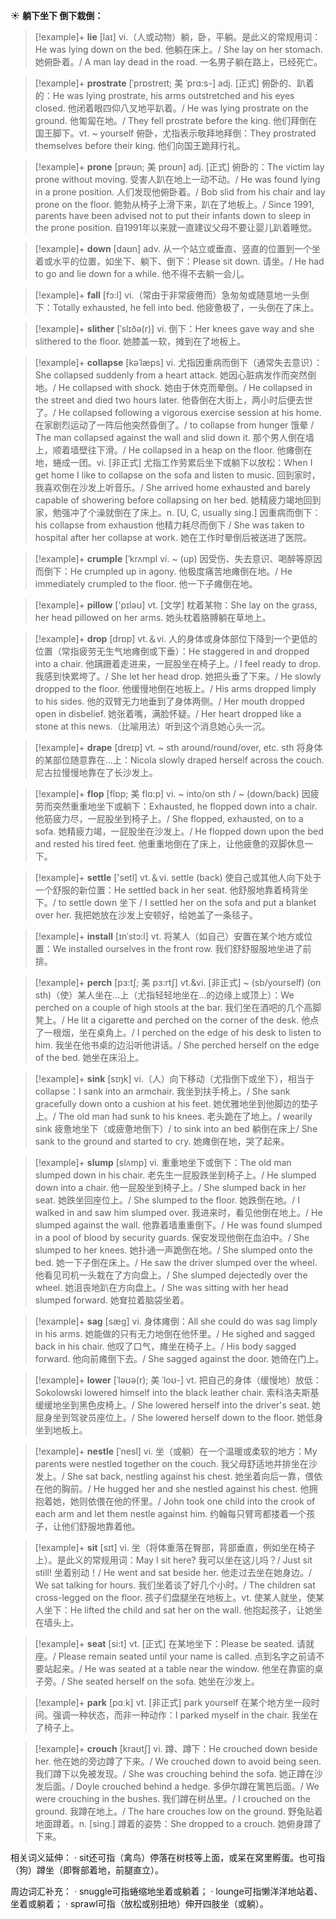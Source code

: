 ☀ <span class="category">**躺下坐下 倒下栽倒：**</span>
>[!example]+ <span class="vocabulary">**lie**</span> [laɪ] 
> <span class="definition">vi.（人或动物）躺，卧，平躺。是此义的常规用词：</span>He was lying down on the bed. 他躺在床上。/ She lay on her stomach. 她俯卧着。/ A man lay dead in the road. 一名男子躺在路上，已经死亡。
           
>[!example]+ <span class="vocabulary">**prostrate**</span> [ˈprɒstreɪt; 美 ˈprɑ:s-]
> <span class="definition">adj. [正式] 俯卧的、趴着的：</span>He was lying prostrate, his arms outstretched and his eyes closed. 他闭着眼四仰八叉地平趴着。/ He was lying prostrate on the ground. 他匍匐在地。/ They fell prostrate before the king. 他们拜倒在国王脚下。<span class="definition">vt. ~ yourself 俯卧，尤指表示敬拜地拜倒：</span>They prostrated themselves before their king. 他们向国王跪拜行礼。
           
>[!example]+ <span class="vocabulary">**prone**</span> [prəʊn; 美 proʊn]
> <span class="definition">adj. [正式] 俯卧的：</span>The victim lay prone without moving. 受害人趴在地上一动不动。/ He was found lying in a prone position. 人们发现他俯卧着。/ Bob slid from his chair and lay prone on the floor. 鲍勃从椅子上滑下来，趴在了地板上。/ Since 1991, parents have been advised not to put their infants down to sleep in the prone position. 自1991年以来就一直建议父母不要让婴儿趴着睡觉。

>[!example]+ <span class="vocabulary">**down**</span> [daʊn] 
> <span class="definition">adv. 从一个站立或垂直、竖直的位置到一个坐着或水平的位置，如坐下、躺下、倒下：</span>Please sit down. 请坐。/ He had to go and lie down for a while. 他不得不去躺一会儿。

>[!example]+ <span class="vocabulary">**fall**</span> [fɔ:l] 
> <span class="definition">vi.（常由于非常疲倦而）急匆匆或随意地一头倒下：</span>Totally exhausted, he fell into bed. 他疲惫极了，一头倒在了床上。
            
>[!example]+ <span class="vocabulary">**slither**</span> [ˈslɪðə(r)]
> <span class="definition">vi. 倒下：</span>Her knees gave way and she slithered to the floor. 她膝盖一软，摊到在了地板上。          

>[!example]+ <span class="vocabulary">**collapse**</span> [kəˈlæps]
> <span class="definition">vi. 尤指因重病而倒下（通常失去意识）：</span>She collapsed suddenly from a heart attack. 她因心脏病发作而突然倒地。/ He collapsed with shock. 她由于休克而晕倒。/ He collapsed in the street and died two hours later. 他昏倒在大街上，两小时后便去世了。/ He collapsed following a vigorous exercise session at his home. 在家剧烈运动了一阵后他突然昏倒了。/ to collapse from hunger 饿晕 / The man collapsed against the wall and slid down it. 那个男人倒在墙上，顺着墙壁往下滑。/ He collapsed in a heap on the floor. 他瘫倒在地，蜷成一团。<span class="definition">vi. [非正式] 尤指工作劳累后坐下或躺下以放松：</span>When I get home I like to collapse on the sofa and listen to music. 回到家时，我喜欢倒在沙发上听音乐。/ She arrived home exhausted and barely capable of showering before collapsing on her bed. 她精疲力竭地回到家，勉强冲了个澡就倒在了床上。<span class="definition">n. [U, C, usually sing.] 因重病而倒下：</span>his collapse from exhaustion 他精力耗尽而倒下 / She was taken to hospital after her collapse at work. 她在工作时晕倒后被送进了医院。
            
>[!example]+ <span class="vocabulary">**crumple**</span> [ˈkrʌmpl
> <span class="definition">vi. ~ (up) 因受伤、失去意识、喝醉等原因而倒下：</span>He crumpled up in agony. 他极度痛苦地瘫倒在地。/ He immediately crumpled to the floor. 他一下子瘫倒在地。

>[!example]+ <span class="vocabulary">**pillow**</span> ['pɪləʊ] 
> <span class="definition">vt. [文学] 枕着某物：</span>She lay on the grass, her head pillowed on her arms. 她头枕着胳膊躺在草地上。

>[!example]+ <span class="vocabulary">**drop**</span> [drɒp] 
> <span class="definition">vt.＆vi. 人的身体或身体部位下降到一个更低的位置（常指疲劳无生气地瘫倒或下垂）：</span>He staggered in and dropped into a chair. 他蹒跚着走进来，一屁股坐在椅子上。/ I feel ready to drop. 我感到快累垮了。/ She let her head drop. 她把头垂了下来。/ He slowly dropped to the floor. 他缓慢地倒在地板上。/ His arms dropped limply to his sides. 他的双臂无力地垂到了身体两侧。/ Her mouth dropped open in disbelief. 她张着嘴，满脸怀疑。/ Her heart dropped like a stone at this news.（比喻用法）听到这个消息她心头一沉。
           
>[!example]+ <span class="vocabulary">**drape**</span> [dreɪp]
> <span class="definition">vt. ~ sth around/round/over, etc. sth 将身体的某部位随意靠在…上：</span>Nicola slowly draped herself across the couch. 尼古拉慢慢地靠在了长沙发上。

>[!example]+ <span class="vocabulary">**flop**</span> [flɒp; 美 flɑ:p]
> <span class="definition">vi. ~ into/on sth / ~ (down/back) 因疲劳而突然重重地坐下或躺下：</span>Exhausted, he flopped down into a chair. 他筋疲力尽，一屁股坐到椅子上。/ She flopped, exhausted, on to a sofa. 她精疲力竭，一屁股坐在沙发上。/ He flopped down upon the bed and rested his tired feet. 他重重地倒在了床上，让他疲惫的双脚休息一下。

>[!example]+ <span class="vocabulary">**settle**</span> ['setl] 
> <span class="definition">vt.＆vi. settle (back) 使自己或其他人向下处于一个舒服的新位置：</span>He settled back in her seat. 他舒服地靠着椅背坐下。/ to settle down 坐下 / I settled her on the sofa and put a blanket over her. 我把她放在沙发上安顿好，给她盖了一条毯子。
                      
>[!example]+ <span class="vocabulary">**install**</span> [ɪnˈstɔ:l]
> <span class="definition">vt. 将某人（如自己）安置在某个地方或位置：</span>We installed ourselves in the front row. 我们舒舒服服地坐进了前排。

>[!example]+ <span class="vocabulary">**perch**</span> [pɜ:tʃ; 美 pɜ:rtʃ]
> <span class="definition">vt.&vi. [非正式] ~ (sb/yourself) (on sth)（使）某人坐在…上（尤指轻轻地坐在…的边缘上或顶上）：</span>We perched on a couple of high stools at the bar. 我们坐在酒吧的几个高脚凳上。/ He lit a cigarette and perched on the corner of the desk. 他点了一根烟，坐在桌角上。/ I perched on the edge of his desk to listen to him. 我坐在他书桌的边沿听他讲话。/ She perched herself on the edge of the bed. 她坐在床沿上。

>[!example]+ <span class="vocabulary">**sink**</span> [sɪŋk] 
> <span class="definition">vi.（人）向下移动（尤指倒下或坐下），相当于collapse：</span>I sank into an armchair. 我坐到扶手椅上。/ She sank gracefully down onto a cushion at his feet. 她优雅地坐到他脚边的垫子上。/ The old man had sunk to his knees. 老头跪在了地上。/ wearily sink 疲惫地坐下（或疲惫地倒下）/ to sink into an bed 躺倒在床上/ She sank to the ground and started to cry. 她瘫倒在地，哭了起来。
            
>[!example]+ <span class="vocabulary">**slump**</span> [slʌmp]
> <span class="definition">vi. 重重地坐下或倒下：</span>The old man slumped down in his chair. 老先生一屁股跌坐到椅子上。/ He slumped down into a chair. 他一屁股坐到椅子上。/ She slumped back in her seat. 她跌坐回座位上。/ She slumped to the floor. 她跌倒在地。/ I walked in and saw him slumped over. 我进来时，看见他倒在地上。/ He slumped against the wall. 他靠着墙重重倒下。/ He was found slumped in a pool of blood by security guards. 保安发现他倒在血泊中。/ She slumped to her knees. 她扑通一声跪倒在地。/ She slumped onto the bed. 她一下子倒在床上。/ He saw the driver slumped over the wheel. 他看见司机一头栽在了方向盘上。/ She slumped dejectedly over the wheel. 她沮丧地趴在方向盘上。/ She was sitting with her head slumped forward. 她耷拉着脑袋坐着。          

>[!example]+ <span class="vocabulary">**sag**</span> [sæg]
> <span class="definition">vi. 身体瘫倒：</span>All she could do was sag limply in his arms. 她能做的只有无力地倒在他怀里。/ He sighed and sagged back in his chair. 他叹了口气，瘫坐在椅子上。/ His body sagged forward. 他向前瘫倒下去。/ She sagged against the door. 她倚在门上。
           
>[!example]+ <span class="vocabulary">**lower**</span> [ˈləʊə(r); 美 ˈloʊ-]
> <span class="definition">vt. 把自己的身体（缓慢地）放低：</span>Sokolowski lowered himself into the black leather chair. 索科洛夫斯基缓缓地坐到黑色皮椅上。/ She lowered herself into the driver's seat. 她屈身坐到驾驶员座位上。/ She lowered herself down to the floor. 她低身坐到地板上。

>[!example]+ <span class="vocabulary">**nestle**</span> [ˈnesl]
> <span class="definition">vi. 坐（或躺）在一个温暖或柔软的地方：</span>My parents were nestled together on the couch. 我父母舒适地并排坐在沙发上。/ She sat back, nestling against his chest. 她坐着向后一靠，偎依在他的胸前。/ He hugged her and she nestled against his chest. 他拥抱着她，她则依偎在他的怀里。/ John took one child into the crook of each arm and let them nestle against him. 约翰每只臂弯都搂着一个孩子，让他们舒服地靠着他。

>[!example]+ <span class="vocabulary">**sit**</span> [sɪt] 
> <span class="definition">vi. 坐（将体重落在臀部，背部垂直，例如坐在椅子上）。是此义的常规用词：</span>May I sit here? 我可以坐在这儿吗？/ Just sit still! 坐着别动！/ He went and sat beside her. 他走过去坐在她身边。/ We sat talking for hours. 我们坐着谈了好几个小时。/ The children sat cross-legged on the floor. 孩子们盘腿坐在地板上。<span class="definition">vt. 使某人就坐，使某人坐下：</span>He lifted the child and sat her on the wall. 他抱起孩子，让她坐在墙头上。

>[!example]+ <span class="vocabulary">**seat**</span> [si:t] 
> <span class="definition">vt. [正式] 在某地坐下：</span>Please be seated. 请就座。/ Please remain seated until your name is called. 点到名字之前请不要站起来。/ He was seated at a table near the window. 他坐在靠窗的桌子旁。/ She seated herself on the sofa. 她坐在沙发上。

>[!example]+ <span class="vocabulary">**park**</span> [pɑːk] 
> <span class="definition">vt. [非正式] park yourself 在某个地方坐一段时间。强调一种状态，而非一种动作：</span>I parked myself in the chair. 我坐在了椅子上。
           
>[!example]+ <span class="vocabulary">**crouch**</span> [kraʊtʃ]
> <span class="definition">vi. 蹲、蹲下：</span>He crouched down beside her. 他在她的旁边蹲了下来。/ We crouched down to avoid being seen. 我们蹲下以免被发现。/ She was crouching behind the sofa. 她正蹲在沙发后面。/ Doyle crouched behind a hedge. 多伊尔蹲在篱笆后面。/ We were crouching in the bushes. 我们蹲在树丛里。/ I crouched on the ground. 我蹲在地上。/ The hare crouches low on the ground. 野兔贴着地面蹲着。<span class="definition">n. [sing.] 蹲着的姿势：</span>She dropped to a crouch. 她俯身蹲了下来。

相关词义延伸：
· sit还可指（禽鸟）停落在树枝等上面，或呆在窝里孵蛋。也可指（狗）蹲坐（即臀部着地，前腿直立）。

周边词汇补充：
· snuggle可指蜷缩地坐着或躺着；
· lounge可指懒洋洋地站着、坐着或躺着；
· sprawl可指（放松或别扭地）伸开四肢坐（或躺）。
